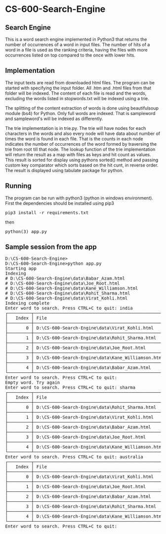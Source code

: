 # CS-600-Search-Engine

## Search Engine
This is a word search engine implemented in Python3 that returns the number of occurrences of a word in input files. The number of hits of a word in a file is used as the ranking criteria, having the files with more occurrences listed on top compared to the once with lower hits.

## Implementation
The input texts are read from downloaded html files. The program can be started with specifying the input folder. All .htm and .html files from that folder will be indexed. The content of each file is read and the words, excluding the words listed in stopwords.txt will be indexed using a trie.

The splitting of the content extraction of words is done using beautifulsoup module (bs4) for Python. Only full words are indexed. That is sampleword and sampleword's will be indexed as differently.

The trie implementation is in trie.py. The trie will have nodes for each characters in the words and also every node will have data about number of times the word is found in each file. That is the counts in each node indicates the number of occurrences of the word formed by traversing the trie from root till that node. The lookup function of the trie implementation will return the result as a map with files as keys and hit count as values. This result is sorted for display using pythons sorted() method and passing custom key comparator which sorts based on the hit cunt, in reverse order. The result is displayed using tabulate package for python.

## Running
The program can be run with python3 (python in windows environment). First the dependencies should be installed using pip3

<pre>
pip3 install -r requirements.txt
</pre>


then

<pre>
python(3) app.py
</pre>


## Sample session from the app
<pre>
D:\CS-600-Search-Engine>
D:\CS-600-Search-Engine>python app.py
Starting app
Indexing
# D:\CS-600-Search-Engine\data\Babar_Azam.html
# D:\CS-600-Search-Engine\data\Joe_Root.html
# D:\CS-600-Search-Engine\data\Kane_Williamson.html
# D:\CS-600-Search-Engine\data\Rohit_Sharma.html
# D:\CS-600-Search-Engine\data\Virat_Kohli.html
Indexing complete
Enter word to search. Press CTRL+C to quit: india
┌─────────┬───────────────────────────────────────────────────┬──────────────┐
│   Index │ File                                              │   Occurrence │
├─────────┼───────────────────────────────────────────────────┼──────────────┤
│       0 │ D:\CS-600-Search-Engine\data\Virat_Kohli.html     │          235 │
├─────────┼───────────────────────────────────────────────────┼──────────────┤
│       1 │ D:\CS-600-Search-Engine\data\Rohit_Sharma.html    │           62 │
├─────────┼───────────────────────────────────────────────────┼──────────────┤
│       2 │ D:\CS-600-Search-Engine\data\Joe_Root.html        │           19 │
├─────────┼───────────────────────────────────────────────────┼──────────────┤
│       3 │ D:\CS-600-Search-Engine\data\Kane_Williamson.html │            9 │
├─────────┼───────────────────────────────────────────────────┼──────────────┤
│       4 │ D:\CS-600-Search-Engine\data\Babar_Azam.html      │            7 │
└─────────┴───────────────────────────────────────────────────┴──────────────┘
Enter word to search. Press CTRL+C to quit:
Empty word. Try again
Enter word to search. Press CTRL+C to quit: sharma
┌─────────┬───────────────────────────────────────────────────┬──────────────┐
│   Index │ File                                              │   Occurrence │
├─────────┼───────────────────────────────────────────────────┼──────────────┤
│       0 │ D:\CS-600-Search-Engine\data\Rohit_Sharma.html    │          150 │
├─────────┼───────────────────────────────────────────────────┼──────────────┤
│       1 │ D:\CS-600-Search-Engine\data\Virat_Kohli.html     │           30 │
├─────────┼───────────────────────────────────────────────────┼──────────────┤
│       2 │ D:\CS-600-Search-Engine\data\Babar_Azam.html      │            2 │
├─────────┼───────────────────────────────────────────────────┼──────────────┤
│       3 │ D:\CS-600-Search-Engine\data\Joe_Root.html        │            1 │
├─────────┼───────────────────────────────────────────────────┼──────────────┤
│       4 │ D:\CS-600-Search-Engine\data\Kane_Williamson.html │            1 │
└─────────┴───────────────────────────────────────────────────┴──────────────┘
Enter word to search. Press CTRL+C to quit: australia
┌─────────┬───────────────────────────────────────────────────┬──────────────┐
│   Index │ File                                              │   Occurrence │
├─────────┼───────────────────────────────────────────────────┼──────────────┤
│       0 │ D:\CS-600-Search-Engine\data\Virat_Kohli.html     │           34 │
├─────────┼───────────────────────────────────────────────────┼──────────────┤
│       1 │ D:\CS-600-Search-Engine\data\Joe_Root.html        │           20 │
├─────────┼───────────────────────────────────────────────────┼──────────────┤
│       2 │ D:\CS-600-Search-Engine\data\Babar_Azam.html      │           14 │
├─────────┼───────────────────────────────────────────────────┼──────────────┤
│       3 │ D:\CS-600-Search-Engine\data\Rohit_Sharma.html    │           12 │
├─────────┼───────────────────────────────────────────────────┼──────────────┤
│       4 │ D:\CS-600-Search-Engine\data\Kane_Williamson.html │            8 │
└─────────┴───────────────────────────────────────────────────┴──────────────┘
Enter word to search. Press CTRL+C to quit:</pre>

